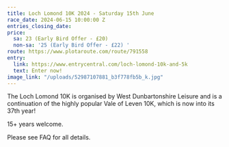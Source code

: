 ```yaml
---
title: Loch Lomond 10K 2024 - Saturday 15th June
race_date: 2024-06-15 10:00:00 Z
entries_closing_date: 
price:
  sa: 23 (Early Bird Offer - £20)
  non-sa: '25 (Early Bird Offer - £22) '
route: https://www.plotaroute.com/route/791558
entry:
  link: https://www.entrycentral.com/loch-lomond-10k-and-5k
  text: Enter now!
image_link: "/uploads/52987107881_b3f778fb5b_k.jpg"
---
```


The Loch Lomond 10K is organised by West Dunbartonshire Leisure and is a continuation of the highly popular Vale of Leven 10K, which is now into its 37th year!

15+ years welcome.

Please see FAQ for all details.